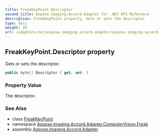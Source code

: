 ```yaml
---
title: FreakKeyPoint.Descriptor
second_title: Aspose.Imaging.Accord Adapter for .NET API Reference
description: FreakKeyPoint property. Gets or sets the descriptor
type: docs
weight: 20
url: /adapters/net/aspose.imaging.accord.adapter/aspose.imaging.accord.adapter.computervision.freak/freakkeypoint/descriptor/
---
```

## FreakKeyPoint.Descriptor property

Gets or sets the descriptor.

```csharp
public byte[] Descriptor { get; set; }
```

### Property Value

The descriptor.

### See Also

* class [FreakKeyPoint](../)
* namespace [Aspose.Imaging.Accord.Adapter.ComputerVision.Freak](../../../aspose.imaging.accord.adapter.computervision.freak/)
* assembly [Aspose.Imaging.Accord.Adapter](../../../)


